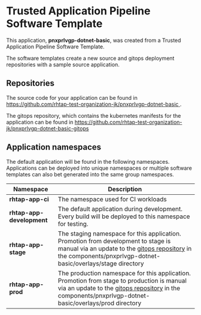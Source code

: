 # Trusted Application Pipeline Software Template

This application, **pnxprlvgp-dotnet-basic**, was created from a Trusted Application Pipeline Software Template.

The software templates create a new source and gitops deployment repositories with a sample source application. 

## Repositories

The source code for your application can be found in [https://github.com/rhtap-test-organization-jk/pnxprlvgp-dotnet-basic ](https://github.com/rhtap-test-organization-jk/pnxprlvgp-dotnet-basic ).
 
The gitops repository, which contains the kubernetes manifests for the application can be found in 
[https://github.com/rhtap-test-organization-jk/pnxprlvgp-dotnet-basic-gitops ](https://github.com/rhtap-test-organization-jk/pnxprlvgp-dotnet-basic-gitops ) 

## Application namespaces 

The default application will be found in the following namespaces. Applications can be deployed into unique namespaces or multiple software templates can also bet generated into the same group namespaces.  

|  Namespace   |  Description   |  
| -------- | -------- |
| **rhtap-app-ci** | The namespace used for CI workloads |
| **rhtap-app-development** | The default application during development. Every build will be deployed to this namespace for testing. |
| **rhtap-app-stage** | The staging namespace for this application. Promotion from development to stage is manual via an update to the [gitops repository](https://github.com/rhtap-test-organization-jk/pnxprlvgp-dotnet-basic-gitops ) in the components/pnxprlvgp-dotnet-basic/overlays/stage directory |
| **rhtap-app-prod** | The production namespace for this application. Promotion from stage to production is manual via an update to the [gitops repository](https://github.com/rhtap-test-organization-jk/pnxprlvgp-dotnet-basic-gitops ) in the components/pnxprlvgp-dotnet-basic/overlays/prod directory |